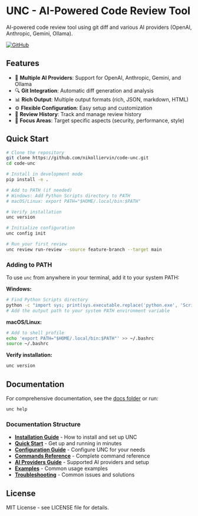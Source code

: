 # UNC - AI-Powered Code Review Tool

AI-powered code review tool using git diff and various AI providers (OpenAI, Anthropic, Gemini, Ollama).

[![GitHub](https://img.shields.io/badge/GitHub-nikolliervin%2Fcode--unc-blue?style=flat&logo=github)](https://github.com/nikolliervin/code-unc)

## Features

- 🤖 **Multiple AI Providers**: Support for OpenAI, Anthropic, Gemini, and Ollama
- 🔍 **Git Integration**: Automatic diff generation and analysis
- 📊 **Rich Output**: Multiple output formats (rich, JSON, markdown, HTML)
- ⚙️ **Flexible Configuration**: Easy setup and customization
- 📝 **Review History**: Track and manage review history
- 🎯 **Focus Areas**: Target specific aspects (security, performance, style)

## Quick Start

```bash
# Clone the repository
git clone https://github.com/nikolliervin/code-unc.git
cd code-unc

# Install in development mode
pip install -e .

# Add to PATH (if needed)
# Windows: Add Python Scripts directory to PATH
# macOS/Linux: export PATH="$HOME/.local/bin:$PATH"

# Verify installation
unc version

# Initialize configuration
unc config init

# Run your first review
unc review run-review --source feature-branch --target main
```

### Adding to PATH

To use `unc` from anywhere in your terminal, add it to your system PATH:

**Windows:**
```bash
# Find Python Scripts directory
python -c "import sys; print(sys.executable.replace('python.exe', 'Scripts'))"
# Add the output path to your system PATH environment variable
```

**macOS/Linux:**
```bash
# Add to shell profile
echo 'export PATH="$HOME/.local/bin:$PATH"' >> ~/.bashrc
source ~/.bashrc
```

**Verify installation:**
```bash
unc version
```

## Documentation

For comprehensive documentation, see the [docs folder](docs/) or run:

```bash
unc help
```

### Documentation Structure

- **[Installation Guide](docs/installation.md)** - How to install and set up UNC
- **[Quick Start](docs/quick-start.md)** - Get up and running in minutes
- **[Configuration Guide](docs/configuration.md)** - Configure UNC for your needs
- **[Commands Reference](docs/commands.md)** - Complete command reference
- **[AI Providers Guide](docs/ai-providers.md)** - Supported AI providers and setup
- **[Examples](docs/examples.md)** - Common usage examples
- **[Troubleshooting](docs/troubleshooting.md)** - Common issues and solutions

## License

MIT License - see LICENSE file for details. 
